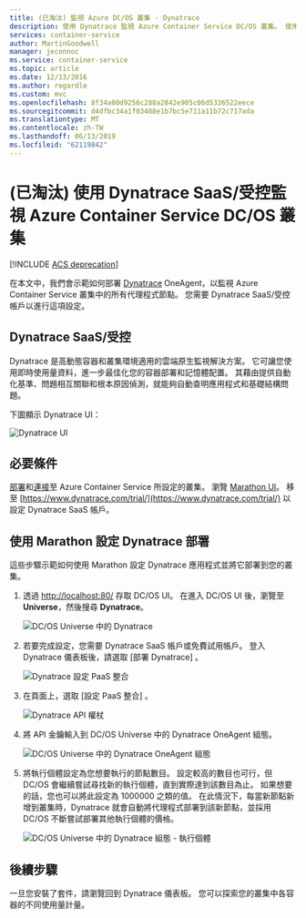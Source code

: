 ```yaml
---
title: (已淘汰) 監視 Azure DC/OS 叢集 - Dynatrace
description: 使用 Dynatrace 監視 Azure Container Service DC/OS 叢集。 使用 DC/OS 儀表板部署 Dynatrace OneAgent。
services: container-service
author: MartinGoodwell
manager: jeconnoc
ms.service: container-service
ms.topic: article
ms.date: 12/13/2016
ms.author: rogardle
ms.custom: mvc
ms.openlocfilehash: 8f34a00d9256c288a2842e905c06d5336522eece
ms.sourcegitcommit: d4dfbc34a1f03488e1b7bc5e711a11b72c717ada
ms.translationtype: MT
ms.contentlocale: zh-TW
ms.lasthandoff: 06/13/2019
ms.locfileid: "62119842"
---
```

# <a name="deprecated-monitor-an-azure-container-service-dcos-cluster-with-dynatrace-saasmanaged"></a>(已淘汰) 使用 Dynatrace SaaS/受控監視 Azure Container Service DC/OS 叢集

[!INCLUDE [ACS deprecation](../../../includes/container-service-deprecation.md)]

在本文中，我們會示範如何部署 [Dynatrace](https://www.dynatrace.com/) OneAgent，以監視 Azure Container Service 叢集中的所有代理程式節點。 您需要 Dynatrace SaaS/受控帳戶以進行這項設定。 

## <a name="dynatrace-saasmanaged"></a>Dynatrace SaaS/受控
Dynatrace 是高動態容器和叢集環境適用的雲端原生監視解決方案。 它可讓您使用即時使用量資料，進一步最佳化您的容器部署和記憶體配置。 其藉由提供自動化基準、問題相互關聯和根本原因偵測，就能夠自動查明應用程式和基礎結構問題。

下圖顯示 Dynatrace UI：

![Dynatrace UI](./media/container-service-monitoring-dynatrace/dynatrace.png)

## <a name="prerequisites"></a>必要條件 
[部署](container-service-deployment.md)和[連接](./../container-service-connect.md)至 Azure Container Service 所設定的叢集。 瀏覽 [Marathon UI](container-service-mesos-marathon-ui.md)。 移至 [https://www.dynatrace.com/trial/](https://www.dynatrace.com/trial/) 以設定 Dynatrace SaaS 帳戶。  

## <a name="configure-a-dynatrace-deployment-with-marathon"></a>使用 Marathon 設定 Dynatrace 部署
這些步驟示範如何使用 Marathon 設定 Dynatrace 應用程式並將它部署到您的叢集。

1. 透過 [http://localhost:80/](http://localhost:80/) 存取 DC/OS UI。 在進入 DC/OS UI 後，瀏覽至 **Universe**，然後搜尋 **Dynatrace**。

    ![DC/OS Universe 中的 Dynatrace](./media/container-service-monitoring-dynatrace/dynatrace-universe.png)

2. 若要完成設定，您需要 Dynatrace SaaS 帳戶或免費試用帳戶。 登入 Dynatrace 儀表板後，請選取 [部署 Dynatrace]  。

    ![Dynatrace 設定 PaaS 整合](./media/container-service-monitoring-dynatrace/setup-paas.png)

3. 在頁面上，選取 [設定 PaaS 整合]  。 

    ![Dynatrace API 權杖](./media/container-service-monitoring-dynatrace/api-token.png) 

4. 將 API 金鑰輸入到 DC/OS Universe 中的 Dynatrace OneAgent 組態。 

    ![DC/OS Universe 中的 Dynatrace OneAgent 組態](./media/container-service-monitoring-dynatrace/dynatrace-config.png)

5. 將執行個體設定為您想要執行的節點數目。 設定較高的數目也可行，但 DC/OS 會繼續嘗試尋找新的執行個體，直到實際達到該數目為止。 如果想要的話，您也可以將此設定為 1000000 之類的值。 在此情況下，每當新節點新增到叢集時，Dynatrace 就會自動將代理程式部署到該新節點，並採用 DC/OS 不斷嘗試部署其他執行個體的價格。

    ![DC/OS Universe 中的 Dynatrace 組態 - 執行個體](./media/container-service-monitoring-dynatrace/dynatrace-config2.png)

## <a name="next-steps"></a>後續步驟

一旦您安裝了套件，請瀏覽回到 Dynatrace 儀表板。 您可以探索您的叢集中各容器的不同使用量計量。 